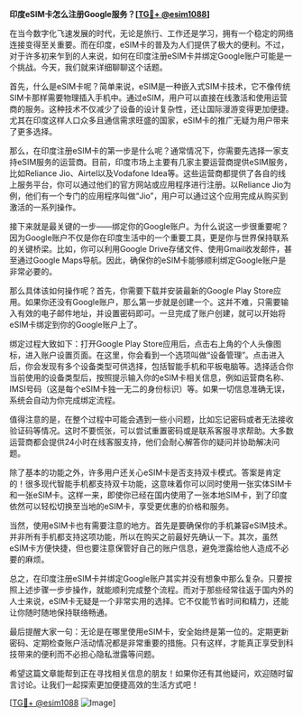 **印度eSIM卡怎么注册Google服务？[[TG💪+ @esim1088](https://t.me/s/esim1088)]**

在当今数字化飞速发展的时代，无论是旅行、工作还是学习，拥有一个稳定的网络连接变得至关重要。而在印度，eSIM卡的普及为人们提供了极大的便利。不过，对于许多初来乍到的人来说，如何在印度注册eSIM卡并绑定Google账户可能是一个挑战。今天，我们就来详细聊聊这个话题。

首先，什么是eSIM卡呢？简单来说，eSIM是一种嵌入式SIM卡技术，它不像传统SIM卡那样需要物理插入手机中。通过eSIM，用户可以直接在线激活和使用运营商的服务。这种技术不仅减少了设备的设计复杂性，还让国际漫游变得更加便捷。尤其在印度这样人口众多且通信需求旺盛的国家，eSIM卡的推广无疑为用户带来了更多选择。

那么，在印度注册eSIM卡的第一步是什么呢？通常情况下，你需要先选择一家支持eSIM服务的运营商。目前，印度市场上主要有几家主要运营商提供eSIM服务，比如Reliance Jio、Airtel以及Vodafone Idea等。这些运营商都提供了各自的线上服务平台，你可以通过他们的官方网站或应用程序进行注册。以Reliance Jio为例，他们有一个专门的应用程序叫做“Jio”，用户可以通过这个应用完成从购买到激活的一系列操作。

接下来就是最关键的一步——绑定你的Google账户。为什么说这一步很重要呢？因为Google账户不仅是你在印度生活中的一个重要工具，更是你与世界保持联系的关键桥梁。比如，你可以利用Google Drive存储文件、使用Gmail收发邮件，甚至通过Google Maps导航。因此，确保你的eSIM卡能够顺利绑定Google账户是非常必要的。

那么具体该如何操作呢？首先，你需要下载并安装最新的Google Play Store应用。如果你还没有Google账户，那么第一步就是创建一个。这并不难，只需要输入有效的电子邮件地址，并设置密码即可。一旦完成了账户创建，就可以开始将eSIM卡绑定到你的Google账户上了。

绑定过程大致如下：打开Google Play Store应用后，点击右上角的个人头像图标，进入账户设置页面。在这里，你会看到一个选项叫做“设备管理”。点击进入后，你会发现有多个设备类型可供选择，包括智能手机和平板电脑等。选择适合你当前使用的设备类型后，按照提示输入你的eSIM卡相关信息，例如运营商名称、IMSI号码（这是每个eSIM卡独一无二的身份标识）等。如果一切信息准确无误，系统会自动为你完成绑定流程。

值得注意的是，在整个过程中可能会遇到一些小问题，比如忘记密码或者无法接收验证码等情况。这时不要慌张，可以尝试重置密码或是联系客服寻求帮助。大多数运营商都会提供24小时在线客服支持，他们会耐心解答你的疑问并协助解决问题。

除了基本的功能之外，许多用户还关心eSIM卡是否支持双卡模式。答案是肯定的！很多现代智能手机都支持双卡功能，这意味着你可以同时使用一张实体SIM卡和一张eSIM卡。这样一来，即使你已经在国内使用了一张本地SIM卡，到了印度依然可以轻松切换至当地的eSIM卡，享受更优惠的价格和服务。

当然，使用eSIM卡也有需要注意的地方。首先是要确保你的手机兼容eSIM技术。并非所有手机都支持这项功能，所以在购买之前最好先确认一下。其次，虽然eSIM卡方便快捷，但也要注意保管好自己的账户信息，避免泄露给他人造成不必要的麻烦。

总之，在印度注册eSIM卡并绑定Google账户其实并没有想象中那么复杂。只要按照上述步骤一步步操作，就能顺利完成整个流程。而对于那些经常往返于国内外的人士来说，eSIM卡无疑是一个非常实用的选择。它不仅能节省时间和精力，还能让你随时随地保持联络畅通。

最后提醒大家一句：无论是在哪里使用eSIM卡，安全始终是第一位的。定期更新密码、定期检查账户活动情况都是非常重要的措施。只有这样，才能真正享受到科技带来的便利而不必担心隐私泄露等问题。

希望这篇文章能帮到正在寻找相关信息的朋友！如果你还有其他疑问，欢迎随时留言讨论。让我们一起探索更加便捷高效的生活方式吧！

[[TG💪+ @esim1088](https://t.me/s/esim1088) ![Image](https://i.postimg.cc/4NQfJmqS/Snipaste-2025-05-13-00-14-12.png)]